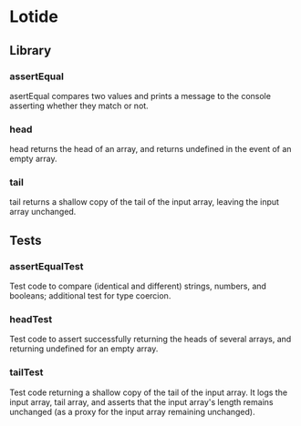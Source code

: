 # Lotide
## Library


### assertEqual
asertEqual compares two values and prints a message to the console asserting whether they match or not.



### head
head returns the head of an array, and returns undefined in the event of an empty array.

### tail
tail returns a shallow copy of the tail of the input array, leaving the input array unchanged.





## Tests
### assertEqualTest
Test code to compare (identical and different) strings, numbers, and booleans; additional test for type coercion.

### headTest
Test code to assert successfully returning the heads of several arrays, and returning undefined for an empty array.

### tailTest
Test code returning a shallow copy of the tail of the input array. It logs the input array, tail array, and asserts that the input array's length remains unchanged (as a proxy for the input array remaining unchanged).